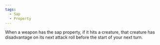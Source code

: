 ```yaml
---
tags:
  - Sap
  - Property
---
```

When a weapon has the sap property, if it hits a creature, that creature has disadvantage on its next attack roll before the start of your next turn.